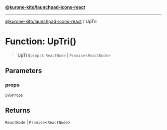 [**@kurone-kito/launchpad-icons-react**](../README.md)

***

[@kurone-kito/launchpad-icons-react](../globals.md) / UpTri

# Function: UpTri()

> **UpTri**(`props`): `ReactNode` \| `Promise`\<`ReactNode`\>

## Parameters

### props

`SVGProps`

## Returns

`ReactNode` \| `Promise`\<`ReactNode`\>
